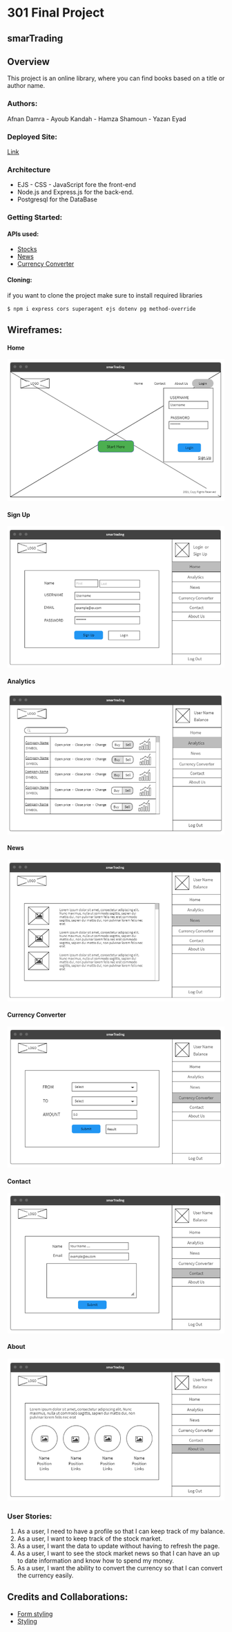 # 301 Final Project

## smarTrading 

## Overview
This project is an online library, where you can find books based on a title or author name.



### Authors:
Afnan Damra - Ayoub Kandah - Hamza Shamoun - Yazan Eyad

### Deployed Site:
[Link](https://smartrading-wsw.herokuapp.com/)

### Architecture
- EJS - CSS - JavaScript fore the front-end
- Node.js and Express.js for the back-end. 
- Postgresql for the DataBase


### Getting Started:
#### **APIs used:**
- [Stocks](https://finnhub.io/)
- [News](https://newsapi.org/)
- [Currency Converter](https://currency.getgeoapi.com/)

#### **Cloning:**
if you want to clone the project make sure to install required libraries

```console
$ npm i express cors superagent ejs dotenv pg method-override
```

## Wireframes:
#### Home
![Home](public/img/Wireframe/Home.PNG)
#### Sign Up
![Signup](public/img/Wireframe/Signup.PNG)
#### Analytics
![Analytics](public/img/Wireframe/Analytics.PNG)
#### News
![News](public/img/Wireframe/News.PNG)
#### Currency Converter
![CurrencyConverter](public/img/Wireframe/CurrencyConverter.PNG)
#### Contact
![Contact](public/img/Wireframe/Contact.PNG)
#### About
![About](public/img/Wireframe/About.PNG)

### User Stories:
1. As a user, I need to have a profile so that I can keep track of my balance.
2. As a user, I want to keep track of the stock market.
3. As a user, I want the data to update without having to refresh the page.
4. As a user, I want to see the stock market news so that I can have an up to date information and know how to spend my money.
5. As a user, I want the ability to convert the currency so that I can convert the currency easily.


## Credits and Collaborations:
- [Form styling](https://codepen.io/marcobiedermann/pen/Fybpf)
- [Styling](https://codepen.io/sylvmrtn/pen/zvvrXv)